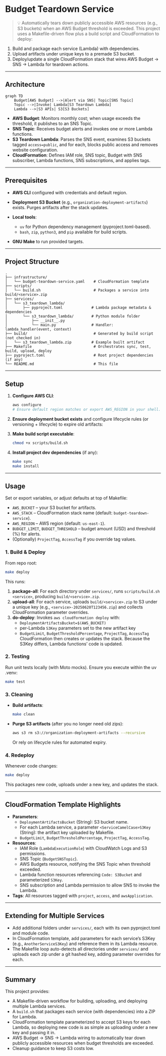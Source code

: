 # Budget Teardown Service

> 💡 Automatically tears down publicly accessible AWS resources (e.g., S3 buckets) when an AWS Budget threshold is exceeded. This project uses a Makefile-driven flow plus a build script and CloudFormation to deploy:

1. Build and package each service (Lambda) with dependencies.
2. Upload artifacts under unique keys to a premade S3 bucket.
3. Deploy/update a single CloudFormation stack that wires AWS Budget → SNS → Lambda for teardown actions.

---

## Architecture

```mermaid
graph TD
    Budget[AWS Budget] -->|Alert via SNS| Topic[SNS Topic]
    Topic -->|Invoke| Lambda[S3 Teardown Lambda]
    Lambda -->|S3 APIs| S3[S3 Buckets]
```

- **AWS Budget**: Monitors monthly cost; when usage exceeds the threshold, it publishes to an SNS Topic.
- **SNS Topic**: Receives budget alerts and invokes one or more Lambda functions.
- **S3 Teardown Lambda**: Parses the SNS event, examines S3 buckets tagged `access=public`, and for each, blocks public access and removes website configuration.
- **CloudFormation**: Defines IAM role, SNS topic, Budget with SNS subscriber, Lambda functions, SNS subscriptions, and applies tags.

---

## Prerequisites

- **AWS CLI** configured with credentials and default region.
- **Deployment S3 Bucket** (e.g., `organization-deployment-artifacts`) exists. Purges artifacts after the stack updates.

- **Local tools**:
  - `uv` for Python dependency management (pyproject.toml-based).
  - `bash`, `zip`, `python3`, and `pip` available for build scripts.
- **GNU Make** to run provided targets.

---

## Project Structure

```
.
├── infrastructure/
│   └── budget-teardown-service.yaml    # CloudFormation template
├── scripts/
│   └── build.sh                        # Packages a service into build/<service>.zip
├── services/
│   └── s3_teardown_lambda/
│       ├── pyproject.toml             # Lambda package metadata & dependencies
│       └── s3_teardown_lambda/        # Python module folder
│           ├── __init__.py
│           └── main.py                # Handler: lambda_handler(event, context)
├── build/                              # Generated by build script (not checked in)
│   └── s3_teardown_lambda.zip         # Example built artifact
├── Makefile                            # Orchestrates sync, test, build, upload, deploy
├── pyproject.toml                      # Root project dependencies (if any)
└── README.md                           # This file
```

---

## Setup

1. **Configure AWS CLI**:

   ```bash
   aws configure
   # Ensure default region matches or export AWS_REGION in your shell.
   ```

2. **Ensure deployment bucket exists** and configure lifecycle rules (or versioning + lifecycle) to expire old artifacts:

3. **Make build script executable**:

   ```bash
   chmod +x scripts/build.sh
   ```

4. **Install project dev dependencies** (if any):

   ```bash
   make sync
   make install
   ```

---

## Usage

Set or export variables, or adjust defaults at top of Makefile:

- `AWS_BUCKET` – your S3 bucket for artifacts.
- `AWS_STACK` – CloudFormation stack name (default: `budget-teardown-service`).
- `AWS_REGION` – AWS region (default: `us-east-1`).
- `BUDGET_LIMIT`, `BUDGET_THRESHOLD` – budget amount (USD) and threshold (%) for alerts.
- (Optionally) `ProjectTag`, `AccessTag` if you override tag values.

### 1. Build & Deploy

From repo root:

```bash
make deploy
```

This runs:

1. **package-all**: For each directory under `services/`, runs `scripts/build.sh <service>`, producing `build/<service>.zip`.
2. **upload-all**: For each service, uploads `build/<service>.zip` to S3 under a unique key (e.g., `<service>-20250620T123456.zip`) and collects CloudFormation parameter overrides.
3. **do-deploy**: Invokes `aws cloudformation deploy` with:
   - `DeploymentArtifactsBucket=$(AWS_BUCKET)`
   - per-Lambda `S3Key` parameters set to the new artifact key
   - `BudgetLimit`, `BudgetThresholdPercentage`, `ProjectTag`, `AccessTag`
     CloudFormation then creates or updates the stack. Because the S3Key differs, Lambda functions’ code is updated.

### 2. Testing

Run unit tests locally (with Moto mocks). Ensure you execute within the uv .venv:

```bash
make test
```

### 3. Cleaning

- **Build artifacts**:

  ```bash
  make clean
  ```

- **Purge S3 artifacts** (after you no longer need old zips):

  ```bash
  aws s3 rm s3://organization-deployment-artifacts --recursive
  ```

  Or rely on lifecycle rules for automated expiry.

### 4. Redeploy

Whenever code changes:

```bash
make deploy
```

This packages new code, uploads under a new key, and updates the stack.

---

## CloudFormation Template Highlights

- **Parameters**:
  - `DeploymentArtifactsBucket` (String): S3 bucket name.
  - For each Lambda service, a parameter `<ServiceCamelCase>S3Key` (String): the artifact key uploaded by Makefile.
  - `BudgetLimit`, `BudgetThresholdPercentage`, `ProjectTag`, `AccessTag`.
- **Resources**:
  - IAM Role (`LambdaExecutionRole`) with CloudWatch Logs and S3 permissions.
  - SNS Topic (`BudgetSNSTopic`).
  - AWS Budgets resource, notifying the SNS Topic when threshold exceeded.
  - Lambda function resources referencing `Code: S3Bucket` and parameterized `S3Key`.
  - SNS subscription and Lambda permission to allow SNS to invoke the Lambda.
- **Tags**: All resources tagged with `project`, `access`, and `awsApplication`.

---

## Extending for Multiple Services

- Add additional folders under `services/`, each with its own pyproject.toml and module code.
- In CloudFormation template, add parameters for each service’s S3Key (e.g., `AnotherServiceS3Key`) and reference them in its Lambda resource.
- The Makefile loop auto-detects all directories under `services/` and uploads each zip under a git hashed key, adding parameter overrides for each.

---

## Summary

This project provides:

- A Makefile-driven workflow for building, uploading, and deploying multiple Lambda services.
- A `build.sh` that packages each service (with dependencies) into a ZIP for Lambda.
- CloudFormation template parameterized to accept S3 keys for each Lambda, so deploying new code is as simple as uploading under a new key and passing it in.
- AWS Budget → SNS → Lambda wiring to automatically tear down publicly accessible resources when budget thresholds are exceeded.
- Cleanup guidance to keep S3 costs low.
